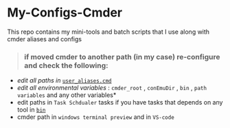 # My-Configs-Cmder
This repo contains my mini-tools and batch scripts that I use along with cmder aliases and configs


> ### if moved cmder to another path (in my case)  re-configure and check the following:

 * *edit all paths in* [`user_aliases.cmd`](./cmder/config/user_aliases.cmd)
 * *edit all environmental variables* : `cmder_root` , `conEmuDir` , `bin` , `path variables`  and any other variables*
 * edit paths in `Task Schdualer` tasks if you have tasks that depends on any tool in [`bin`](./cmder/bin)
 * cmder path in `windows terminal preview` and in `VS-code `
